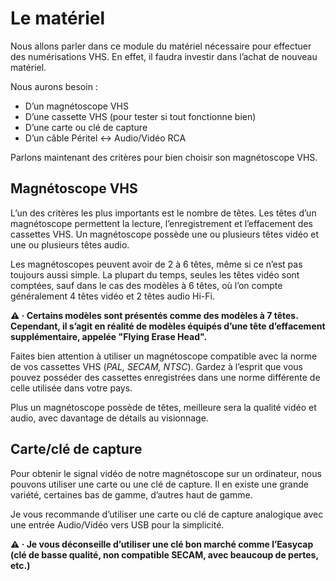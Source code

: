 # Le matériel

Nous allons parler dans ce module du matériel nécessaire pour effectuer des numérisations VHS. En effet, il faudra investir dans l’achat de nouveau matériel.

Nous aurons besoin :
- D’un magnétoscope VHS
- D’une cassette VHS (pour tester si tout fonctionne bien)
- D’une carte ou clé de capture
- D’un câble Péritel <-> Audio/Vidéo RCA

Parlons maintenant des critères pour bien choisir son magnétoscope VHS.

## Magnétoscope VHS

L’un des critères les plus importants est le nombre de têtes. Les têtes d’un magnétoscope permettent la lecture, l’enregistrement et l’effacement des cassettes VHS. Un magnétoscope possède une ou plusieurs têtes vidéo et une ou plusieurs têtes audio.

Les magnétoscopes peuvent avoir de 2 à 6 têtes, même si ce n’est pas toujours aussi simple. La plupart du temps, seules les têtes vidéo sont comptées, sauf dans le cas des modèles à 6 têtes, où l’on compte généralement 4 têtes vidéo et 2 têtes audio Hi-Fi.

**⚠️ · Certains modèles sont présentés comme des modèles à 7 têtes. Cependant, il s’agit en réalité de modèles équipés d’une tête d’effacement supplémentaire, appelée "Flying Erase Head".**

Faites bien attention à utiliser un magnétoscope compatible avec la norme de vos cassettes VHS (*PAL, SECAM, NTSC*). Gardez à l’esprit que vous pouvez posséder des cassettes enregistrées dans une norme différente de celle utilisée dans votre pays.

Plus un magnétoscope possède de têtes, meilleure sera la qualité vidéo et audio, avec davantage de détails au visionnage.

## Carte/clé de capture

Pour obtenir le signal vidéo de notre magnétoscope sur un ordinateur, nous pouvons utiliser une carte ou une clé de capture. Il en existe une grande variété, certaines bas de gamme, d’autres haut de gamme.

Je vous recommande d’utiliser une carte ou clé de capture analogique avec une entrée Audio/Vidéo vers USB pour la simplicité.

**⚠️ · Je vous déconseille d’utiliser une clé bon marché comme l’Easycap (clé de basse qualité, non compatible SECAM, avec beaucoup de pertes, etc.)**
